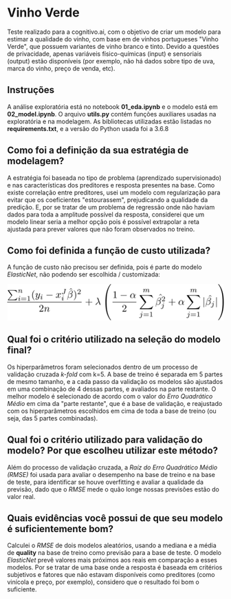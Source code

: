 # Vinho Verde

Teste realizado para a cognitivo.ai, com o objetivo de criar um modelo para estimar a qualidade do vinho, com base em de vinhos portugueses "Vinho Verde", que possuem variantes de vinho branco e tinto. Devido a questões de privacidade, apenas variáveis físico-químicas (input) e sensoriais (output) estão disponíveis (por exemplo, não há dados sobre tipo de uva, marca do vinho, preço de venda, etc).

## Instruções

A análise exploratória está no notebook **01_eda.ipynb** e o modelo está em **02_model.ipynb**. O arquivo **utils.py** contém funções auxiliares usadas na exploratória e na modelagem. As bibliotecas utilizadas estão listadas no **requirements.txt**, e a versão do Python usada foi a 3.6.8

## Como foi a definição da sua estratégia de modelagem?

A estratégia foi baseada no tipo de problema (aprendizado supervisionado) e nas características dos preditores e resposta presentes na base. Como existe correlação entre preditores, usei um modelo com regularização para evitar que os coeficientes "estourassem", prejudicando a qualidade da predição. E, por se tratar de um problema de regressão onde não haviam dados para toda a amplitude possível da resposta, considerei que um modelo linear seria a melhor opção pois é possível extrapolar a reta ajustada para prever valores que não foram observados no treino.

## Como foi definida a função de custo utilizada?

A função de custo não precisou ser definida, pois é parte do modelo *ElasticNet*, não podendo ser escolhida / customizada:

![](assets/elastic.png)

## Qual foi o critério utilizado na seleção do modelo final?

Os hiperparâmetros foram selecionados dentro de um processo de validação cruzada *k-fold* com k=5. A base de treino é separada em 5 partes de mesmo tamanho, e a cada passo da validação os modelos são ajustados em uma combinação de 4 dessas partes, e avaliados na parte restante. O melhor modelo é selecionado de acordo com o valor do *Erro Quadrático Médio* em cima da "parte restante", que é a base de validação, e reajustado com os hiperparâmetros escolhidos em cima de toda a base de treino (ou seja, das 5 partes combinadas).

## Qual foi o critério utilizado para validação do modelo? Por que escolheu utilizar este método?

Além do processo de validação cruzada, a *Raíz do Erro Quadrático Médio (RMSE)* foi usada para avaliar o desempenho na base de treino e na base de teste, para identificar se houve overfitting e avaliar a qualidade da previsão, dado que o *RMSE* mede o quão longe nossas previsões estão do valor real.

## Quais evidências você possui de que seu modelo é suficientemente bom?

Calculei o *RMSE* de dois modelos aleatórios, usando a mediana e a média de **quality** na base de treino como previsão para a base de teste. O modelo *ElasticNet* prevê valores mais próximos aos reais em comparação a esses modelos. Por se tratar de uma base onde a resposta é baseada em critérios subjetivos e fatores que não estavam disponíveis como preditores (como vinícola e preço, por exemplo), considero que o resultado foi bom o suficiente.
